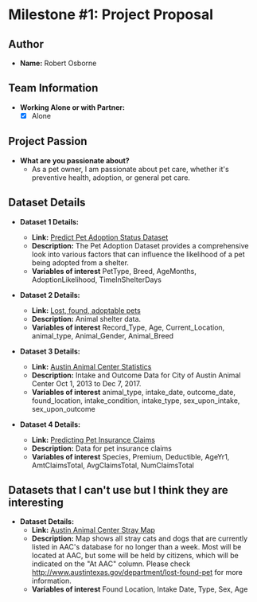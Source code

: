 # Milestone #1: Project Proposal

## Author
- **Name:** Robert Osborne

## Team Information
- **Working Alone or with Partner:**
    - [x] Alone

## Project Passion
- **What are you passionate about?**
    - As a pet owner, I am passionate about pet care, whether it's preventive health, adoption, or general pet care.

## Dataset Details
- **Dataset 1 Details:**
    - **Link:** [Predict Pet Adoption Status Dataset](https://www.kaggle.com/datasets/rabieelkharoua/predict-pet-adoption-status-dataset)
    - **Description:** The Pet Adoption Dataset provides a comprehensive look into various factors that can influence the likelihood of a pet being adopted from a shelter.
    - **Variables of interest** PetType, Breed, AgeMonths, AdoptionLikelihood, TimeInShelterDays

- **Dataset 2 Details:**
    - **Link:** [Lost, found, adoptable pets](https://catalog.data.gov/dataset/lost-found-adoptable-pets)
    - **Description:** Animal shelter data.
    - **Variables of interest** Record_Type, Age, Current_Location, animal_type, Animal_Gender, Animal_Breed

- **Dataset 3 Details:**
    - **Link:** [Austin Animal Center Statistics](https://data.world/siyeh/austin-animal-center-statistics-oct-1-2013-to-dec-7-2017/workspace/file?filename=Join+of+Intakes+and+Outcomes+%3C120)
    - **Description:** Intake and Outcome Data for City of Austin Animal Center Oct 1, 2013 to Dec 7, 2017.
    - **Variables of interest** animal_type, intake_date, outcome_date, found_location, intake_condition, intake_type, sex_upon_intake, sex_upon_outcome

- **Dataset 4 Details:**
    - **Link:** [Predicting Pet Insurance Claims](https://github.com/stevenrhart/predicting-claims/blob/main/data/merged_pets.csv)
    - **Description:** Data for pet insurance claims
    - **Variables of interest** Species, Premium, Deductible, AgeYr1, AmtClaimsTotal, AvgClaimsTotal, NumClaimsTotal

## Datasets that I can't use but I think they are interesting

- **Dataset Details:**
    - **Link:** [Austin Animal Center Stray Map
](https://catalog.data.gov/dataset/austin-animal-center-stray-map)
    - **Description:** Map shows all stray cats and dogs that are currently listed in AAC's database for no longer than a week. Most will be located at AAC, but some will be held by citizens, which will be indicated on the "At AAC" column. Please check http://www.austintexas.gov/department/lost-found-pet for more information.
    - **Variables of interest** Found Location, Intake Date, Type, Sex, Age
